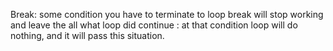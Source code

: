 Break: some condition you have to terminate to loop break will stop working and leave the all what loop did
continue : at that condition loop will do nothing, and it will pass this situation.